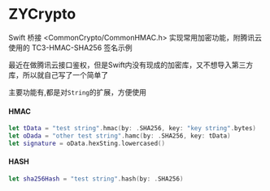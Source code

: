 # ZYCrypto
Swift 桥接 &lt;CommonCrypto/CommonHMAC.h> 实现常用加密功能，附腾讯云使用的 TC3-HMAC-SHA256 签名示例

最近在做腾讯云接口鉴权，但是Swift内没有现成的加密库，又不想导入第三方库，所以就自己写了一个简单了

主要功能有,都是对`String`的扩展，方便使用

#### HMAC
```swift
let tData = "test string".hmac(by: .SHA256, key: "key string".bytes)
let oDada = "other test string".hamc(by: .SHA256, key: tData)
let signature = oData.hexSting.lowercased()
```
#### HASH

```swift
let sha256Hash = "test string".hash(by: .SHA256)
```
